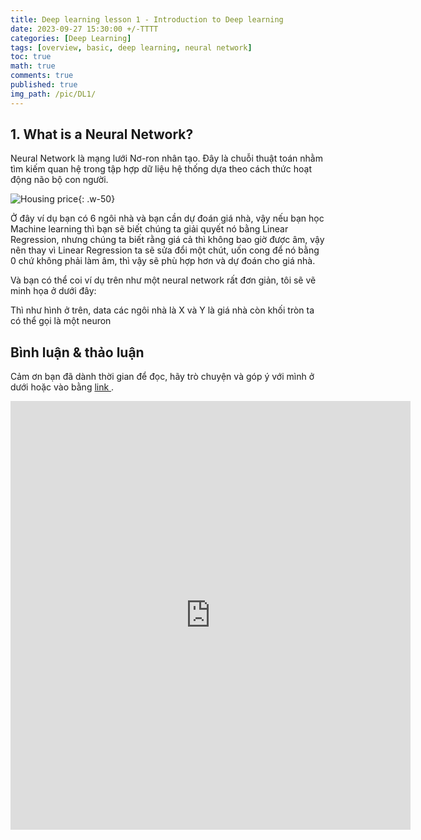 ```yaml
---
title: Deep learning lesson 1 - Introduction to Deep learning
date: 2023-09-27 15:30:00 +/-TTTT
categories: [Deep Learning]
tags: [overview, basic, deep learning, neural network]
toc: true
math: true
comments: true
published: true
img_path: /pic/DL1/
---
```




## 1. What is a Neural Network?

Neural Network là mạng lưới Nơ-ron nhân tạo. Đây là chuỗi thuật toán nhằm tìm kiếm quan hệ trong tập hợp dữ liệu hệ thống dựa theo cách thức hoạt động não bộ con người. 

![Housing price](housingprice.png){: .w-50}

Ở đây ví dụ bạn có 6 ngôi nhà và bạn cần dự đoán giá nhà, vậy nếu bạn học Machine learning thì bạn sẽ biết chúng ta giải quyết nó bằng Linear Regression, nhưng chúng ta biết rằng giá cả thì không bao giờ được âm, vậy nên thay vì Linear Regression ta sẽ sửa đổi một chút, uốn cong để nó bằng 0 chứ không phải làm âm, thì vậy sẽ phù hợp hơn và dự đoán cho giá nhà.

Và bạn có thể coi ví dụ trên như một neural network rất đơn giản, tôi sẽ vẽ minh họa ở dưới đây:


Thì như hình ở trên, data các ngôi nhà là X và Y là giá nhà còn khối tròn ta có thể gọi là một neuron



## Bình luận & thảo luận

Cảm ơn bạn đã dành thời gian để đọc, hãy trò chuyện và góp ý với mình ở dưới hoặc vào bằng <a href = "https://forms.gle/ZUrzUFKadCJBAEzaA"> link </a>.

<iframe src="https://docs.google.com/forms/d/e/1FAIpQLSdYX6124QWR49d27Gu08whQH9MhDvXeW9o4KkA-kblLt4URwA/viewform?embedded=true" width="640" height="686" frameborder="0" marginheight="0" marginwidth="0">Đang tải…</iframe>
